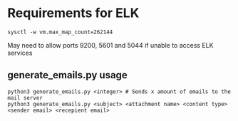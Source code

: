 # Requirements for ELK

```sysctl -w vm.max_map_count=262144```

May need to allow ports 9200, 5601 and 5044 if unable to access ELK services

## generate_emails.py usage
```
python3 generate_emails.py <integer> # Sends x amount of emails to the mail server
python3 generate_emails.py <subject> <attachment name> <content type> <sender email> <recepient email>
```